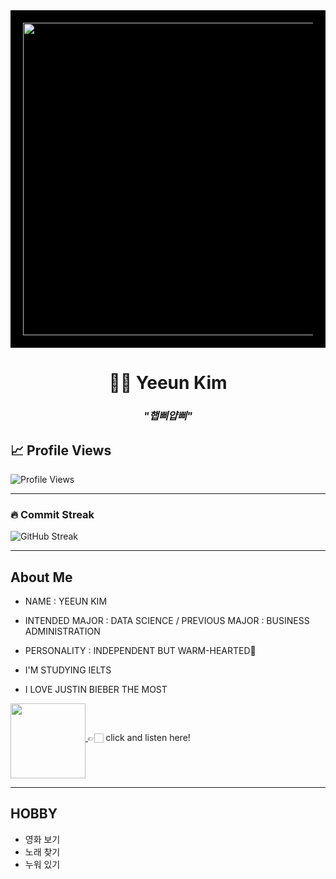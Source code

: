 <div align="center" style="background-color:black; padding:20px;">
  <img src="https://giffiles.alphacoders.com/219/219162.gif" width="500">
</div>

<h1 align="center">👩‍💻 Yeeun Kim </h1>

<h3 align="center"><i>"햅삐얍삐"</i></h3>

<p align="center">

  <!-- Animated typing SVG -->

</p>

## 📈 Profile Views

![Profile Views](https://komarev.com/ghpvc/?username=yeun04226&style=for-the-badge)

---

### 🔥 Commit Streak
![GitHub Streak](https://streak-stats.vercel.app/?user=yeun04226&theme=light&hide_border=true)

---
## About Me

* NAME : YEEUN KIM

* INTENDED MAJOR : DATA SCIENCE / PREVIOUS MAJOR : BUSINESS ADMINISTRATION

* PERSONALITY : INDEPENDENT BUT WARM-HEARTED🌼

* I'M STUDYING IELTS

* I LOVE JUSTIN BIEBER THE MOST  

<p>
  <a href="https://youtu.be/msGuqelopMA?si=RSFENETjNJ6d2Q05">
    <img src="https://img.youtube.com/vi/msGuqelopMA/0.jpg" width="120" align="middle">
  </a>
  👉🏻 click and listen here!
</p>

---
## HOBBY
- 영화 보기
- 노래 찾기
- 누워 있기
